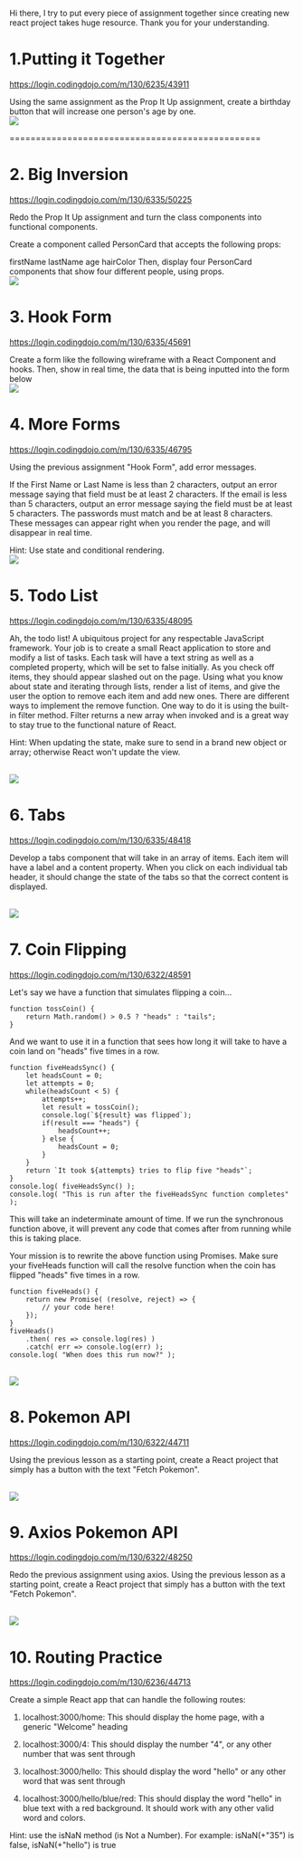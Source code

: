 Hi there, I try to put every piece of assignment together since creating new react project takes huge resource. Thank you for your understanding.

# 1.Putting it Together

https://login.codingdojo.com/m/130/6235/43911

Using the same assignment as the Prop It Up assignment, create a birthday button that will increase one person's age by one.
<br/>
<img src="Capture.PNG"/>

================================================

# 2. Big Inversion

https://login.codingdojo.com/m/130/6335/50225

Redo the Prop It Up assignment and turn the class components into functional components.

Create a component called PersonCard that accepts the following props:

firstName
lastName
age
hairColor
Then, display four PersonCard components that show four different people, using props.
<br/>
<img src="Capture-2.PNG"/>

# 3. Hook Form

https://login.codingdojo.com/m/130/6335/45691

Create a form like the following wireframe with a React Component and hooks. Then, show in real time, the data that is being inputted into the form below
<br/>
<img src="Capture-3.PNG"/>

# 4. More Forms

https://login.codingdojo.com/m/130/6335/46795

Using the previous assignment "Hook Form", add error messages.

If the First Name or Last Name is less than 2 characters, output an error message saying that field must be at least 2 characters.
If the email is less than 5 characters, output an error message saying the field must be at least 5 characters.
The passwords must match and be at least 8 characters.
These messages can appear right when you render the page, and will disappear in real time.

Hint: Use state and conditional rendering.
<br/>
<img src="Capture-4.PNG"/>

# 5. Todo List

https://login.codingdojo.com/m/130/6335/48095

Ah, the todo list! A ubiquitous project for any respectable JavaScript framework. Your job is to create a small React application to store and modify a list of tasks. Each task will have a text string as well as a completed property, which will be set to false initially. As you check off items, they should appear slashed out on the page. Using what you know about state and iterating through lists, render a list of items, and give the user the option to remove each item and add new ones. There are different ways to implement the remove function. One way to do it is using the built-in filter method. Filter returns a new array when invoked and is a great way to stay true to the functional nature of React.

Hint: When updating the state, make sure to send in a brand new object or array; otherwise React won't update the view.

<br/>
<img src="Capture-5.PNG"/>

# 6. Tabs

https://login.codingdojo.com/m/130/6335/48418

Develop a tabs component that will take in an array of items. Each item will have a label and a content property. When you click on each individual tab header, it should change the state of the tabs so that the correct content is displayed.

<br/>
<img src="Capture-6.PNG"/>

# 7. Coin Flipping

https://login.codingdojo.com/m/130/6322/48591

Let's say we have a function that simulates flipping a coin...

```
function tossCoin() {
    return Math.random() > 0.5 ? "heads" : "tails";
}
```

And we want to use it in a function that sees how long it will take to have a coin land on "heads" five times in a row.

```
function fiveHeadsSync() {
    let headsCount = 0;
    let attempts = 0;
    while(headsCount < 5) {
        attempts++;
        let result = tossCoin();
        console.log(`${result} was flipped`);
        if(result === "heads") {
            headsCount++;
        } else {
            headsCount = 0;
        }
    }
    return `It took ${attempts} tries to flip five "heads"`;
}
console.log( fiveHeadsSync() );
console.log( "This is run after the fiveHeadsSync function completes" );
```

This will take an indeterminate amount of time. If we run the synchronous function above, it will prevent any code that comes after from running while this is taking place.

Your mission is to rewrite the above function using Promises. Make sure your fiveHeads function will call the resolve function when the coin has flipped "heads" five times in a row.

```
function fiveHeads() {
    return new Promise( (resolve, reject) => {
        // your code here!
    });
}
fiveHeads()
    .then( res => console.log(res) )
    .catch( err => console.log(err) );
console.log( "When does this run now?" );
```

<br/>
<img src="Capture-7.PNG"/>

# 8. Pokemon API

https://login.codingdojo.com/m/130/6322/44711

Using the previous lesson as a starting point, create a React project that simply has a button with the text "Fetch Pokemon".

<br/>
<img src="Capture-8.PNG"/>

# 9. Axios Pokemon API

https://login.codingdojo.com/m/130/6322/48250

Redo the previous assignment using axios. Using the previous lesson as a starting point, create a React project that simply has a button with the text "Fetch Pokemon".

<br/>
<img src="Capture-9.PNG"/>

# 10. Routing Practice

https://login.codingdojo.com/m/130/6236/44713

Create a simple React app that can handle the following routes:

1. localhost:3000/home: This should display the home page, with a generic "Welcome" heading

2. localhost:3000/4: This should display the number "4", or any other number that was sent through

3. localhost:3000/hello: This should display the word "hello" or any other word that was sent through

4. localhost:3000/hello/blue/red: This should display the word "hello" in blue text with a red background. It should work with any other valid word and colors.

Hint: use the isNaN method (is Not a Number). For example: isNaN(+"35") is false, isNaN(+"hello") is true
